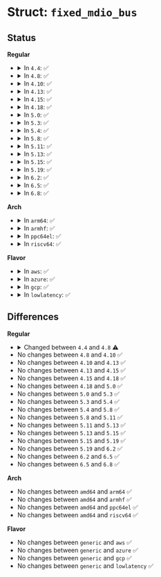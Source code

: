 # Struct: <code>fixed_mdio_bus</code>

## Status
<b>Regular</b>
<ul>
<li>
<details>
<summary>In <code>4.4</code>: ✅</summary>

```c
struct fixed_mdio_bus {
    int irqs[32];
    struct mii_bus *mii_bus;
    struct list_head phys;
};
```
</details>
</li>
<li>
<details>
<summary>In <code>4.8</code>: ✅</summary>

```c
struct fixed_mdio_bus {
    struct mii_bus *mii_bus;
    struct list_head phys;
};
```
</details>
</li>
<li>
<details>
<summary>In <code>4.10</code>: ✅</summary>

```c
struct fixed_mdio_bus {
    struct mii_bus *mii_bus;
    struct list_head phys;
};
```
</details>
</li>
<li>
<details>
<summary>In <code>4.13</code>: ✅</summary>

```c
struct fixed_mdio_bus {
    struct mii_bus *mii_bus;
    struct list_head phys;
};
```
</details>
</li>
<li>
<details>
<summary>In <code>4.15</code>: ✅</summary>

```c
struct fixed_mdio_bus {
    struct mii_bus *mii_bus;
    struct list_head phys;
};
```
</details>
</li>
<li>
<details>
<summary>In <code>4.18</code>: ✅</summary>

```c
struct fixed_mdio_bus {
    struct mii_bus *mii_bus;
    struct list_head phys;
};
```
</details>
</li>
<li>
<details>
<summary>In <code>5.0</code>: ✅</summary>

```c
struct fixed_mdio_bus {
    struct mii_bus *mii_bus;
    struct list_head phys;
};
```
</details>
</li>
<li>
<details>
<summary>In <code>5.3</code>: ✅</summary>

```c
struct fixed_mdio_bus {
    struct mii_bus *mii_bus;
    struct list_head phys;
};
```
</details>
</li>
<li>
<details>
<summary>In <code>5.4</code>: ✅</summary>

```c
struct fixed_mdio_bus {
    struct mii_bus *mii_bus;
    struct list_head phys;
};
```
</details>
</li>
<li>
<details>
<summary>In <code>5.8</code>: ✅</summary>

```c
struct fixed_mdio_bus {
    struct mii_bus *mii_bus;
    struct list_head phys;
};
```
</details>
</li>
<li>
<details>
<summary>In <code>5.11</code>: ✅</summary>

```c
struct fixed_mdio_bus {
    struct mii_bus *mii_bus;
    struct list_head phys;
};
```
</details>
</li>
<li>
<details>
<summary>In <code>5.13</code>: ✅</summary>

```c
struct fixed_mdio_bus {
    struct mii_bus *mii_bus;
    struct list_head phys;
};
```
</details>
</li>
<li>
<details>
<summary>In <code>5.15</code>: ✅</summary>

```c
struct fixed_mdio_bus {
    struct mii_bus *mii_bus;
    struct list_head phys;
};
```
</details>
</li>
<li>
<details>
<summary>In <code>5.19</code>: ✅</summary>

```c
struct fixed_mdio_bus {
    struct mii_bus *mii_bus;
    struct list_head phys;
};
```
</details>
</li>
<li>
<details>
<summary>In <code>6.2</code>: ✅</summary>

```c
struct fixed_mdio_bus {
    struct mii_bus *mii_bus;
    struct list_head phys;
};
```
</details>
</li>
<li>
<details>
<summary>In <code>6.5</code>: ✅</summary>

```c
struct fixed_mdio_bus {
    struct mii_bus *mii_bus;
    struct list_head phys;
};
```
</details>
</li>
<li>
<details>
<summary>In <code>6.8</code>: ✅</summary>

```c
struct fixed_mdio_bus {
    struct mii_bus *mii_bus;
    struct list_head phys;
};
```
</details>
</li>
</ul>
<b>Arch</b>
<ul>
<li>
<details>
<summary>In <code>arm64</code>: ✅</summary>

```c
struct fixed_mdio_bus {
    struct mii_bus *mii_bus;
    struct list_head phys;
};
```
</details>
</li>
<li>
<details>
<summary>In <code>armhf</code>: ✅</summary>

```c
struct fixed_mdio_bus {
    struct mii_bus *mii_bus;
    struct list_head phys;
};
```
</details>
</li>
<li>
<details>
<summary>In <code>ppc64el</code>: ✅</summary>

```c
struct fixed_mdio_bus {
    struct mii_bus *mii_bus;
    struct list_head phys;
};
```
</details>
</li>
<li>
<details>
<summary>In <code>riscv64</code>: ✅</summary>

```c
struct fixed_mdio_bus {
    struct mii_bus *mii_bus;
    struct list_head phys;
};
```
</details>
</li>
</ul>
<b>Flavor</b>
<ul>
<li>
<details>
<summary>In <code>aws</code>: ✅</summary>

```c
struct fixed_mdio_bus {
    struct mii_bus *mii_bus;
    struct list_head phys;
};
```
</details>
</li>
<li>
<details>
<summary>In <code>azure</code>: ✅</summary>

```c
struct fixed_mdio_bus {
    struct mii_bus *mii_bus;
    struct list_head phys;
};
```
</details>
</li>
<li>
<details>
<summary>In <code>gcp</code>: ✅</summary>

```c
struct fixed_mdio_bus {
    struct mii_bus *mii_bus;
    struct list_head phys;
};
```
</details>
</li>
<li>
<details>
<summary>In <code>lowlatency</code>: ✅</summary>

```c
struct fixed_mdio_bus {
    struct mii_bus *mii_bus;
    struct list_head phys;
};
```
</details>
</li>
</ul>

## Differences
<b>Regular</b>
<ul>
<li>
<details>
<summary>Changed between <code>4.4</code> and <code>4.8</code> ⚠️</summary>
<ul>
<li>
<b>Field removed. </b>
<code>int irqs[32]</code>
</li>
</ul>
</details>
</li>
<li>
No changes between <code>4.8</code> and <code>4.10</code> ✅
</li>
<li>
No changes between <code>4.10</code> and <code>4.13</code> ✅
</li>
<li>
No changes between <code>4.13</code> and <code>4.15</code> ✅
</li>
<li>
No changes between <code>4.15</code> and <code>4.18</code> ✅
</li>
<li>
No changes between <code>4.18</code> and <code>5.0</code> ✅
</li>
<li>
No changes between <code>5.0</code> and <code>5.3</code> ✅
</li>
<li>
No changes between <code>5.3</code> and <code>5.4</code> ✅
</li>
<li>
No changes between <code>5.4</code> and <code>5.8</code> ✅
</li>
<li>
No changes between <code>5.8</code> and <code>5.11</code> ✅
</li>
<li>
No changes between <code>5.11</code> and <code>5.13</code> ✅
</li>
<li>
No changes between <code>5.13</code> and <code>5.15</code> ✅
</li>
<li>
No changes between <code>5.15</code> and <code>5.19</code> ✅
</li>
<li>
No changes between <code>5.19</code> and <code>6.2</code> ✅
</li>
<li>
No changes between <code>6.2</code> and <code>6.5</code> ✅
</li>
<li>
No changes between <code>6.5</code> and <code>6.8</code> ✅
</li>
</ul>
<b>Arch</b>
<ul>
<li>
No changes between <code>amd64</code> and <code>arm64</code> ✅
</li>
<li>
No changes between <code>amd64</code> and <code>armhf</code> ✅
</li>
<li>
No changes between <code>amd64</code> and <code>ppc64el</code> ✅
</li>
<li>
No changes between <code>amd64</code> and <code>riscv64</code> ✅
</li>
</ul>
<b>Flavor</b>
<ul>
<li>
No changes between <code>generic</code> and <code>aws</code> ✅
</li>
<li>
No changes between <code>generic</code> and <code>azure</code> ✅
</li>
<li>
No changes between <code>generic</code> and <code>gcp</code> ✅
</li>
<li>
No changes between <code>generic</code> and <code>lowlatency</code> ✅
</li>
</ul>
